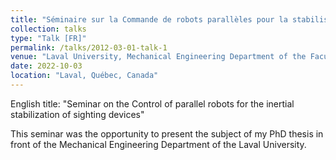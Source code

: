 ```yaml
---
title: "Séminaire sur la Commande de robots parallèles pour la stabilisation inertielle de dispositifs de visée"
collection: talks
type: "Talk [FR]"
permalink: /talks/2012-03-01-talk-1
venue: "Laval University, Mechanical Engineering Department of the Faculty of Science and Engineering"
date: 2022-10-03
location: "Laval, Québec, Canada"
---
```


English title: "Seminar on the Control of parallel robots for the inertial stabilization of sighting devices"

This seminar was the opportunity to present the subject of my PhD thesis in front of the Mechanical Engineering Department of the Laval University.
